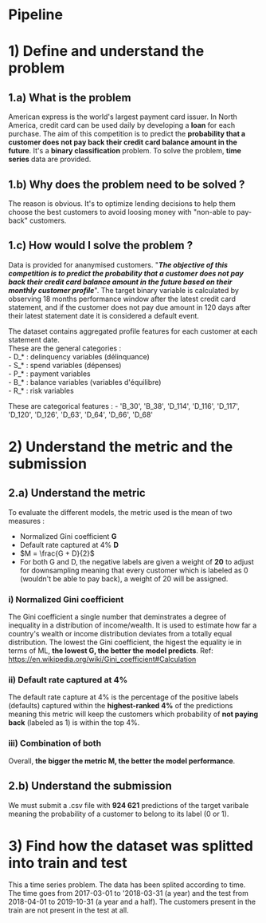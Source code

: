 # Pipeline 

# 1) Define and understand the problem 

## 1.a) What is the problem 
American express is the world's largest payment card issuer. In North America, credit card can be used daily by developing a **loan** for each purchase. The aim of this competition is to predict the **probability that a customer does not pay back their credit card balance amount in the future**. It's a **binary classification** problem. To solve the problem, **time series** data are provided. 
## 1.b) Why does the problem need to be solved ? 
The reason is obvious. It's to optimize lending decisions to help them choose the best customers to avoid loosing money with "non-able to pay-back" customers. 

## 1.c) How would I solve the problem ? 
Data is provided for ananymised customers. 
"***The objective of this competition is to predict the probability that a customer does not pay back their credit card balance amount in the future based on their monthly customer profile***". The target binary variable is calculated by observing 18 months performance window after the latest credit card statement, and if the customer does not pay due amount in 120 days after their latest statement date it is considered a default event. 

The dataset contains aggregated profile features for each customer at each statement date. \
These are the general categories : \
    - D_* : delinquency variables (délinquance) \
    - S_* : spend variables (dépenses) \
    - P_* : payment variables \
    - B_* : balance variables (variables d'équilibre) \
    - R_* : risk variables 

These are categorical features : 
    - 'B_30', 'B_38', 'D_114', 'D_116', 'D_117', 'D_120', 'D_126', 'D_63', 'D_64', 'D_66', 'D_68'

# 2) Understand the metric and the submission
## 2.a) Understand the metric
To evaluate the different models, the metric used is the mean of two measures : 
- Normalized Gini coefficient **G**
- Default rate captured at 4% **D**
- $M = \frac{G + D}{2}$
- For both G and D, the negative labels are given a weight of **20** to adjust for downsampling meaning that every customer which is labeled as 0 (wouldn't be able to pay back), a weight of 20 will be assigned. 

### i) Normalized Gini coefficient 
The Gini coefficient a single number that deminstrates a degree of inequality in a distribution of income/wealth. It is used to estimate how far a country's wealth or income distribution deviates from a totally equal distribution. The lowest the Gini coefficient, the higest the equality ie in terms of ML, **the lowest G, the better the model predicts**.
Ref: https://en.wikipedia.org/wiki/Gini_coefficient#Calculation 

### ii) Default rate captured at 4% 
The default rate capture at 4% is the percentage of the positive labels (defaults) captured within the **highest-ranked 4%** of the predictions meaning this metric will keep the customers which probability of **not paying back** (labeled as 1) is within the top 4%.

### iii) Combination of both 
Overall, **the bigger the metric M, the better the model performance**.

## 2.b) Understand the submission 
We must submit a .csv file with **924 621** predictions of the target varibale meaning the probability of a customer to belong to its label (0 or 1).

# 3) Find how the dataset was splitted into train and test 
This a time series problem. The data has been splited according to time. The time goes from 2017-03-01 to '2018-03-31 (a year) and the test from 2018-04-01 to 2019-10-31 (a year and a half). 
The customers present in the train are not present in the test at all. 